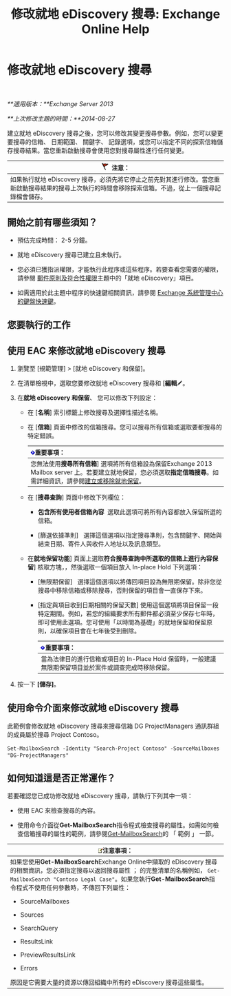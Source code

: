 ﻿---
title: '修改就地 eDiscovery 搜尋: Exchange Online Help'
TOCTitle: 修改就地 eDiscovery 搜尋
ms:assetid: 3162743c-cc12-4997-91e0-bcbfea8bcb17
ms:mtpsurl: https://technet.microsoft.com/zh-tw/library/Dd335182(v=EXCHG.150)
ms:contentKeyID: 50472923
ms.date: 05/23/2018
mtps_version: v=EXCHG.150
ms.translationtype: MT
---

# 修改就地 eDiscovery 搜尋

 

_**適用版本：**Exchange Server 2013_

_**上次修改主題的時間：**2014-08-27_

建立就地 eDiscovery 搜尋之後，您可以修改其變更搜尋參數。例如，您可以變更要搜尋的信箱、 日期範圍、 關鍵字、 記錄選項，或您可以指定不同的探索信箱儲存搜尋結果。當您重新啟動搜尋會使用您對搜尋屬性進行任何變更。

<table>
<thead>
<tr class="header">
<th><img src="images/Dd876857.Caution(EXCHG.150).gif" title="注意" alt="注意" />注意：</th>
</tr>
</thead>
<tbody>
<tr class="odd">
<td>如果執行就地 eDiscovery 搜尋，必須先將它停止之前先對其進行修改。當您重新啟動搜尋結果的搜尋上次執行的時間會移除探索信箱。不過，從上一個搜尋記錄檔會儲存。</td>
</tr>
</tbody>
</table>


## 開始之前有哪些須知？

  - 預估完成時間： 2-5 分鐘。

  - 就地 eDiscovery 搜尋已建立且未執行。

  - 您必須已獲指派權限，才能執行此程序或這些程序。若要查看您需要的權限，請參閱 [郵件原則及符合性權限](messaging-policy-and-compliance-permissions-exchange-2013-help.md)主題中的「就地 eDiscovery」項目。

  - 如需適用於此主題中程序的快速鍵相關資訊，請參閱 [Exchange 系統管理中心的鍵盤快速鍵](keyboard-shortcuts-in-the-exchange-admin-center-exchange-online-protection-help.md)。

## 您要執行的工作

## 使用 EAC 來修改就地 eDiscovery 搜尋

1.  瀏覽至 \[規範管理\] \> \[就地 eDiscovery 和保留\]。

2.  在清單檢視中，選取您要修改就地 eDiscovery 搜尋和 \[**編輯**![編輯圖示](images/JJ218640.6f53ccb2-1f13-4c02-bea0-30690e6ea71d(EXCHG.150).gif "編輯圖示")。

3.  在**就地 eDiscovery 和保留**、 您可以修改下列設定：
    
      - 在 \[**名稱**\] 索引標籤上修改搜尋及選擇性描述名稱。
    
      - 在 \[**信箱**\] 頁面中修改的信箱搜尋。您可以搜尋所有信箱或選取要都搜尋的特定錯誤。
        
        <table>
        <thead>
        <tr class="header">
        <th><img src="images/Bb124558.important(EXCHG.150).gif" title="重要事項" alt="重要事項" />重要事項：</th>
        </tr>
        </thead>
        <tbody>
        <tr class="odd">
        <td>您無法使用<strong>搜尋所有信箱</strong>] 選項將所有信箱設為保留Exchange 2013 Mailbox server 上。若要建立就地保留，您必須選取<strong>指定信箱搜尋</strong>。如需詳細資訊，請參閱<a href="create-or-remove-an-in-place-hold-exchange-2013-help.md">建立或移除就地保留</a>。</td>
        </tr>
        </tbody>
        </table>
    
      - 在 \[**搜尋查詢**\] 頁面中修改下列欄位：
        
          - **包含所有使用者信箱內容**  選取此選項可將所有內容都放入保留所選的信箱。
        
          - \[篩選依據準則\]   選擇這個選項以指定搜尋準則，包含關鍵字、開始與結束日期、寄件人與收件人地址以及訊息類型。
    
      - 在**就地保留功能**\] 頁面上選取**符合搜尋查詢中所選取的信箱上進行內容保留**\] 核取方塊，，然後選取一個項目放入 In-place Hold 下列選項：
        
          - \[無限期保留\]   選擇這個選項以將傳回項目設為無限期保留。除非您從搜尋中移除信箱或移除搜尋，否則保留的項目會一直保存下來。
        
          - \[指定與項目收到日期相關的保留天數\] 使用這個選項將項目保留一段特定期間。例如，若您的組織要求所有郵件都必須至少保存七年時，即可使用此選項。您可使用「以時間為基礎」的就地保留和保留原則，以確保項目會在七年後受到刪除。
            
            <table>
            <thead>
            <tr class="header">
            <th><img src="images/Bb124558.important(EXCHG.150).gif" title="重要事項" alt="重要事項" />重要事項：</th>
            </tr>
            </thead>
            <tbody>
            <tr class="odd">
            <td>當為法律目的進行信箱或項目的 In-Place Hold 保留時，一般建議無限期保留項目並於案件或調查完成時移除保留。</td>
            </tr>
            </tbody>
            </table>


4.  按一下 **\[儲存\]**。

## 使用命令介面來修改就地 eDiscovery 搜尋

此範例會修改就地 eDiscovery 搜尋來搜尋信箱 DG ProjectManagers 通訊群組的成員屬於搜尋 Project Contoso。

    Set-MailboxSearch -Identity "Search-Project Contoso" -SourceMailboxes "DG-ProjectManagers"

## 如何知道這是否正常運作？

若要確認您已成功修改就地 eDiscovery 搜尋，請執行下列其中一項：

  - 使用 EAC 來檢查搜尋的內容。

  - 使用命令介面從**Get-MailboxSearch**指令程式檢查搜尋的屬性。如需如何檢查信箱搜尋的屬性的範例，請參閱[Get-MailboxSearch](https://technet.microsoft.com/zh-tw/library/dd351021\(v=exchg.150\))的 「 範例 」 一節。

<table>
<colgroup>
<col style="width: 100%" />
</colgroup>
<thead>
<tr class="header">
<th><img src="images/Bb124558.note(EXCHG.150).gif" title="注意事項" alt="注意事項" />注意事項：</th>
</tr>
</thead>
<tbody>
<tr class="odd">
<td>如果您使用<strong>Get-MailboxSearch</strong>Exchange Online中擷取的 eDiscovery 搜尋的相關資訊，您必須指定搜尋以返回搜尋屬性 ； 的完整清單的名稱例如， <code>Get-MailboxSearch &quot;Contoso Legal Case&quot;</code>。如果您執行<strong>Get-MailboxSearch</strong>指令程式不使用任何參數時，不傳回下列屬性：
<ul>
<li><p>SourceMailboxes</p></li>
<li><p>Sources</p></li>
<li><p>SearchQuery</p></li>
<li><p>ResultsLink</p></li>
<li><p>PreviewResultsLink</p></li>
<li><p>Errors</p></li>
</ul>
原因是它需要大量的資源以傳回組織中所有的 eDiscovery 搜尋這些屬性。</td>
</tr>
</tbody>
</table>


